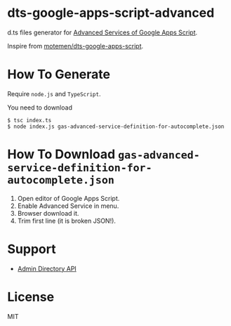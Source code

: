 dts-google-apps-script-advanced
====

d.ts files generator for [Advanced Services of Google Apps Script](https://developers.google.com/apps-script/guides/services/advanced).

Inspire from [motemen/dts-google-apps-script](https://github.com/motemen/dts-google-apps-script).

# How To Generate

Require `node.js` and `TypeScript`.

You need to download 

```console
$ tsc index.ts
$ node index.js gas-advanced-service-definition-for-autocomplete.json
```

# How To Download `gas-advanced-service-definition-for-autocomplete.json`

1. Open editor of Google Apps Script.
1. Enable Advanced Service in menu.
1. Browser download it.
1. Trim first line (it is broken JSON!).

# Support

- [Admin Directory API](https://developers.google.com/admin-sdk/directory/v1/reference/)

# License

MIT
